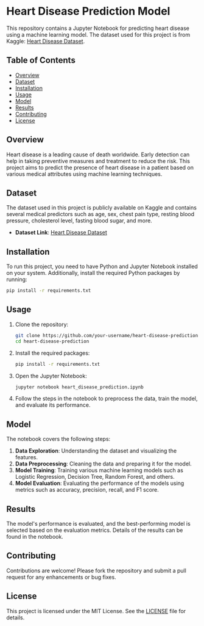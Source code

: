 # Heart Disease Prediction Model

This repository contains a Jupyter Notebook for predicting heart disease using a machine learning model. The dataset used for this project is from Kaggle: [Heart Disease Dataset](https://www.kaggle.com/datasets/johnsmith88/heart-disease-dataset).

## Table of Contents
- [Overview](#overview)
- [Dataset](#dataset)
- [Installation](#installation)
- [Usage](#usage)
- [Model](#model)
- [Results](#results)
- [Contributing](#contributing)
- [License](#license)

## Overview
Heart disease is a leading cause of death worldwide. Early detection can help in taking preventive measures and treatment to reduce the risk. This project aims to predict the presence of heart disease in a patient based on various medical attributes using machine learning techniques.

## Dataset
The dataset used in this project is publicly available on Kaggle and contains several medical predictors such as age, sex, chest pain type, resting blood pressure, cholesterol level, fasting blood sugar, and more. 

- **Dataset Link**: [Heart Disease Dataset](https://www.kaggle.com/datasets/johnsmith88/heart-disease-dataset)

## Installation
To run this project, you need to have Python and Jupyter Notebook installed on your system. Additionally, install the required Python packages by running:

```bash
pip install -r requirements.txt
```

## Usage
1. Clone the repository:
    ```bash
    git clone https://github.com/your-username/heart-disease-prediction.git
    cd heart-disease-prediction
    ```
2. Install the required packages:
    ```bash
    pip install -r requirements.txt
    ```
3. Open the Jupyter Notebook:
    ```bash
    jupyter notebook heart_disease_prediction.ipynb
    ```
4. Follow the steps in the notebook to preprocess the data, train the model, and evaluate its performance.

## Model
The notebook covers the following steps:
1. **Data Exploration**: Understanding the dataset and visualizing the features.
2. **Data Preprocessing**: Cleaning the data and preparing it for the model.
3. **Model Training**: Training various machine learning models such as Logistic Regression, Decision Tree, Random Forest, and others.
4. **Model Evaluation**: Evaluating the performance of the models using metrics such as accuracy, precision, recall, and F1 score.

## Results
The model's performance is evaluated, and the best-performing model is selected based on the evaluation metrics. Details of the results can be found in the notebook.

## Contributing
Contributions are welcome! Please fork the repository and submit a pull request for any enhancements or bug fixes.

## License
This project is licensed under the MIT License. See the [LICENSE](LICENSE) file for details.
